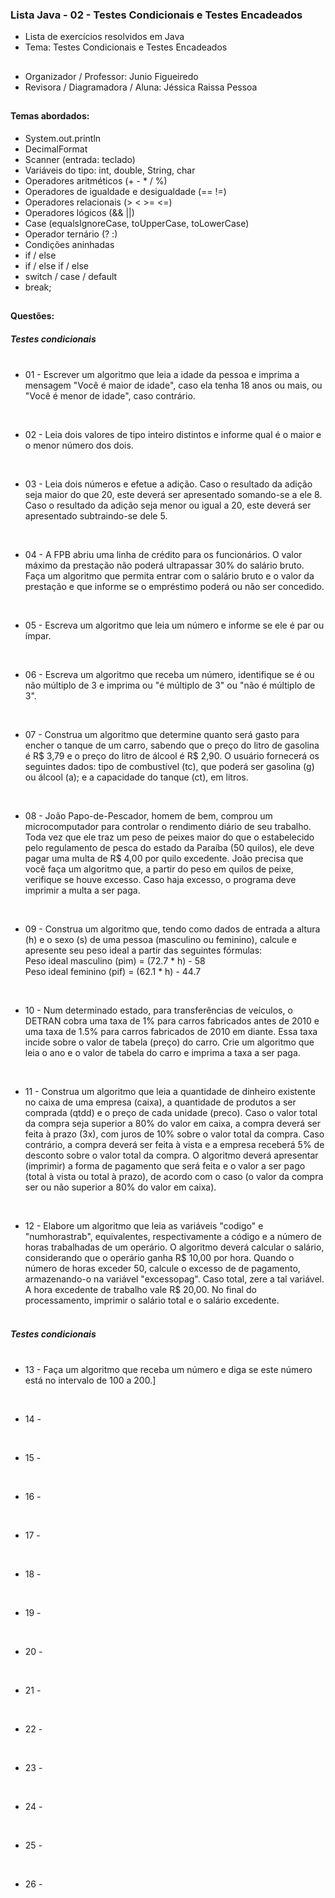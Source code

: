 ### Lista Java - 02 - Testes Condicionais e Testes Encadeados

- Lista de exercícios resolvidos em Java
- Tema: Testes Condicionais e Testes Encadeados

##

- Organizador / Professor: Junio Figueiredo
- Revisora / Diagramadora / Aluna: Jéssica Raissa Pessoa

##

#### Temas abordados:

- System.out.println
- DecimalFormat
- Scanner (entrada: teclado)
- Variáveis do tipo: int, double, String, char
- Operadores aritméticos (+ - * / %)
- Operadores de igualdade e desigualdade (== !=)
- Operadores relacionais (> < >= <=)
- Operadores lógicos (&& ||)
- Case (equalsIgnoreCase, toUpperCase, toLowerCase)
- Operador ternário (? :)
- Condições aninhadas
- if / else
- if / else if / else
- switch / case / default
- break;

##

#### Questões:

##### Testes condicionais <br> <br>

- 01 - Escrever um algoritmo que leia a idade da pessoa e imprima a mensagem "Você é maior de idade", caso ela tenha 18 anos ou mais, ou "Você é menor de idade", caso contrário.

<br>

- 02 - Leia dois valores de tipo inteiro distintos e informe qual é o maior e o menor número dos dois.

<br>

- 03 - Leia dois números e efetue a adição. Caso o resultado da adição seja maior do que 20, este deverá ser apresentado somando-se a ele 8. Caso o resultado da adição seja menor ou igual a 20, este deverá ser apresentado subtraindo-se dele 5.

<br>

- 04 - A FPB abriu uma linha de crédito para os funcionários. O valor máximo da prestação não poderá ultrapassar 30% do salário bruto. Faça um algoritmo que permita entrar com o salário bruto e o valor da prestação e que informe se o empréstimo poderá ou não ser concedido.

<br>

- 05 - Escreva um algoritmo que leia um número e informe se ele é par ou ímpar.

<br>

- 06 - Escreva um algoritmo que receba um número, identifique se é ou não múltiplo de 3 e imprima ou "é múltiplo de 3" ou "não é múltiplo de 3".

<br>

- 07 - Construa um algoritmo que determine quanto será gasto para encher o tanque de um carro, sabendo que o preço do litro de gasolina é R$ 3,79 e o preço do litro de álcool é R$ 2,90. O usuário fornecerá os seguintes dados: tipo de combustível (tc), que poderá ser gasolina (g) ou álcool (a); e a capacidade do tanque (ct), em litros.

<br>

- 08 - João Papo-de-Pescador, homem de bem, comprou um microcomputador para controlar o rendimento diário de seu trabalho. Toda vez que ele traz um peso de peixes maior do que o estabelecido pelo regulamento de pesca do estado da Paraíba (50 quilos), ele deve pagar uma multa de R$ 4,00 por quilo excedente. João precisa que você faça um algoritmo que, a partir do peso em quilos de peixe, verifique se houve excesso. Caso haja excesso, o programa deve imprimir a multa a ser paga.

<br>

- 09 - Construa um algoritmo que, tendo como dados de entrada a altura (h) e o sexo (s) de uma pessoa (masculino ou feminino), calcule e apresente seu peso ideal a partir das seguintes fórmulas: <br> Peso ideal masculino (pim) = (72.7 * h) - 58 <br> Peso ideal feminino (pif) = (62.1 * h) - 44.7

<br>

- 10 - Num determinado estado, para transferências de veículos, o DETRAN cobra uma taxa de 1% para carros fabricados antes de 2010 e uma taxa de 1.5% para carros fabricados de 2010 em diante. Essa taxa incide sobre o valor de tabela (preço) do carro. Crie um algoritmo que leia o ano e o valor de tabela do carro e imprima a taxa a ser paga.

<br>

- 11 - Construa um algoritmo que leia a quantidade de dinheiro existente no caixa de uma empresa (caixa), a quantidade de produtos a ser comprada (qtdd) e o preço de cada unidade (preco). Caso o valor total da compra seja superior a 80% do valor em caixa, a compra deverá ser feita à prazo (3x), com juros de 10% sobre o valor total da compra. Caso contrário, a compra deverá ser feita à vista e a empresa receberá 5% de desconto sobre o valor total da compra. O algoritmo deverá apresentar (imprimir) a forma de pagamento que será feita e o valor a ser pago (total à vista ou total à prazo), de acordo com o caso (o valor da compra ser ou não superior a 80% do valor em caixa).

<br>

- 12 - Elabore um algoritmo que leia as variáveis "codigo" e "numhorastrab", equivalentes, respectivamente a código e a número de horas trabalhadas de um operário. O algoritmo deverá calcular o salário, considerando que o operário ganha R$ 10,00 por hora. Quando o número de horas exceder 50, calcule o excesso de de pagamento, armazenando-o na variável "excessopag". Caso total, zere a tal variável. A hora excedente de trabalho vale R$ 20,00. No final do processamento, imprimir o salário total e o salário excedente. <br> <br>

##### Testes condicionais <br> <br>

- 13 - Faça um algoritmo que receba um número e diga se este número está no intervalo de 100 a 200.]

<br>

- 14 - 

<br>

- 15 - 

<br>

- 16 - 

<br>

- 17 - 

<br>

- 18 - 

<br>

- 19 - 

<br>

- 20 - 

<br>

- 21 - 

<br>

- 22 - 

<br>

- 23 - 

<br>

- 24 - 

<br>

- 25 - 

<br>

- 26 - 
